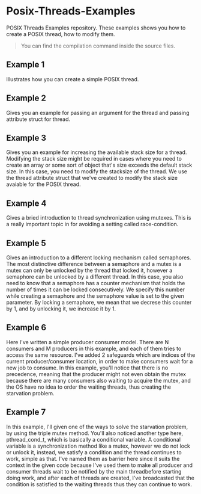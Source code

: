# Posix-Threads-Examples
POSIX Threads Examples repository. These examples shows you how to create a POSIX thread, how to modify them. 

> You can find the compilation command inside the source files.

## Example 1
Illustrates how you can create a simple POSIX thread.

## Example 2
Gives you an example for passing an argument for the thread and passing attribute struct for thread.

## Example 3
Gives you an example for increasing the available stack size for a thread. Modifying the stack size might be required in cases where you need to create an array or some sort of object that's size exceeds the default stack size. In this case, you need to modify the stacksize of the thread. We use the thread attribute struct that we've created to modify the stack size avaiable for the POSIX thread.

## Example 4
Gives a bried introduction to thread synchronization using mutexes. This is a really important topic in for avoiding a setting called race-condition.

## Example 5
Gives an introduction to a different locking mechanism called semaphores. The most distinctive difference between a semaphore and a mutex is a mutex can only be unlocked by the thread that locked it, however a semaphore can be unlocked by a different thread. In this case, you also need to know that a semaphore has a counter mechanism that holds the number of times it can be locked consecutively. We specify this number while creating a semaphore and the semaphore value is set to the given parameter. By locking a semaphore, we mean that we decrese this counter by 1, and by unlocking it, we increase it by 1.

## Example 6
Here I've written a simple producer consumer model. There are N consumers and M producers in this example, and each of them tries to access the same resource. I've added 2 safeguards which are indices of the current producer/consumer location, in order to make consumers wait for a new job to consume. In this example, you'll notice that there is no precedence, meaning that the producer might not even obtain the mutex because there are many consumers also waiting to acquire the mutex, and the OS have no idea to order the waiting threads, thus creating the starvation problem.

## Example 7
In this example, I'll given one of the ways to solve the starvation problem, by using the triple mutex method. You'll also noticed another type here, pthread_cond_t, which is basically a conditional variable. A conditional variable is a synchronization method like a mutex, however we do not lock or unlock it, instead, we satisfy a condition and the thread continues to work, simple as that. I've named them as barrier here since it suits the context in the given code because I've used them to make all producer and consumer threads wait to be notified by the main threadbefore starting doing work, and after each of threads are created, I've broadcasted that the condition is satisfied to the waiting threads thus they can continue to work.
